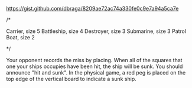 https://gist.github.com/dbraga/8209ae72ac74a330fe0c9e7a94a5ca7e

/*

Carrier, size 5
Battleship, size 4
Destroyer, size 3
Submarine, size 3
Patrol Boat, size 2

*/

Your opponent records the miss by placing. When all of the squares that one your ships occupies have been hit, the ship will be sunk. You should announce "hit and sunk". In the physical game, a red peg is placed on the top edge of the vertical board to indicate a sunk ship.